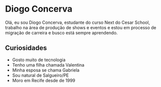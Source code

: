 # Diogo Concerva
Olá, eu sou Diogo Concerva, estudante do curso Next do Cesar School, trabalho na área de produção de shows e eventos e estou em processo de migração de carreira e busco está sempre aprendendo.

## Curiosidades
- Gosto muito de tecnologia
- Tenho uma filha chamada Valentina
- Minha esposa se chama Gabriela
- Sou natural de Salgueiro/PE
- Moro em Recife desde de 1999